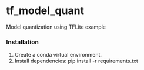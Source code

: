 # tf_model_quant
Model quantization using TFLite example

### Installation
1. Create a conda virtual environment. 
2. Install dependencies: pip install -r requirements.txt
